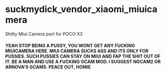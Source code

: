 # suckmydick_vendor_xiaomi_miuicamera
Shitty Miui Camera port for POCO X3

#### YEAH STOP BEING A PUSSY, YOU WONT GET ANY FUCKING MIUICAMERA HERE. MIUI CAMERA SUCKS ASS AND ITS ONLY FOR PUSSIES. SUCH PUSSIES CAN STAY ON MIUI AND FAP THE SHIT OUT OF IT. BE A MAN AND USE A FUCKING GCAM MOD. I SUGGEST NGCAM2 OR ARNOVA'S GCAMS. PEACE OUT, HOMIE
